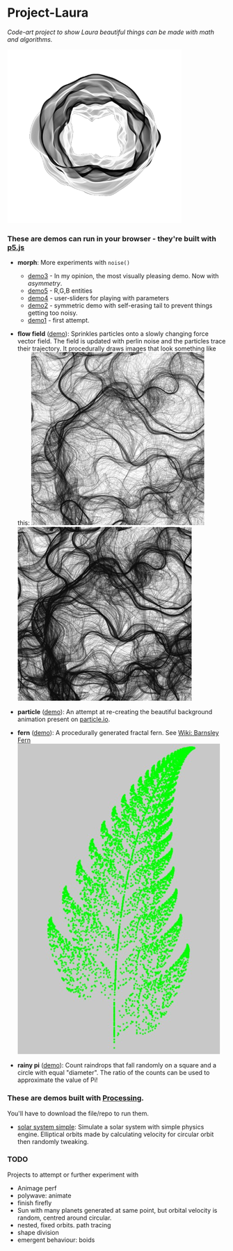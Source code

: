 # Project-Laura
*Code-art project to show Laura beautiful things can be made with math and algorithms.*

![morph:demo3](morph/screenshot.png)

### These are demos can run in your browser - they're built with [p5.js](https://p5js.org/)

- **morph**: More experiments with `noise()`
  - [demo3](https://michaelruppe.github.io/Project-Laura/morph/03/index.html) - In my opinion, the most visually pleasing demo. Now with *asymmetry*.
  - [demo5](https://michaelruppe.github.io/Project-Laura/morph/05/index.html) - R,G,B entities
  - [demo4](https://michaelruppe.github.io/Project-Laura/morph/04/index.html) - user-sliders for playing with parameters
  - [demo2](https://michaelruppe.github.io/Project-Laura/morph/02/index.html) - symmetric demo with self-erasing tail to prevent things getting too noisy.
  - [demo1](https://michaelruppe.github.io/Project-Laura/morph/01/index.html) - first attempt.


- **flow field** ([demo](https://michaelruppe.github.io/Project-Laura/flow_field/index.html)): Sprinkles particles onto a slowly changing force vector field. The field is updated with perlin noise and the particles trace their trajectory. It procedurally draws images that look something like this:
![A flow field after about half a minute](/flow_field/screenshot.jpg)
![A flow field after a few minutes](/flow_field/screenshot2.jpg)

- **particle** ([demo](https://michaelruppe.github.io/Project-Laura/particle/index.html)): An attempt at re-creating the beautiful background animation present on [particle.io](https://particle.io).

- **fern** ([demo](https://michaelruppe.github.io/Project-Laura/fern/index.html)): A procedurally generated fractal fern. See [Wiki: Barnsley Fern](https://en.wikipedia.org/wiki/Barnsley_fern)
![The Barnsley Fern after a few minutes](/fern/Screenshot_1.jpg)

- **rainy pi** ([demo](https://michaelruppe.github.io/Project-Laura/rainy_pi/index.html)): Count raindrops that fall randomly on a square and a circle with equal "diameter". The ratio of the counts can be used to approximate the value of Pi!

### These are demos built with [Processing](https://processing.org/).
You'll have to download the file/repo to run them.
- [solar system simple](solar_system_simple/): Simulate a solar system with simple physics engine. Elliptical orbits made by calculating velocity for circular orbit then randomly tweaking.


### TODO
Projects to attempt or further experiment with
 - Animage perf
 - polywave: animate
 - finish firefly
 - Sun with many planets generated at same point, but orbital velocity is random, centred around circular.
 - nested, fixed orbits. path tracing
 - shape division
 - emergent behaviour: boids
